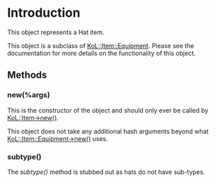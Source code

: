 

# Introduction #

This object represents a Hat item.

This object is a subclass of [KoL::Item::Equipment](PerlKoLItemEquipment.md). Please see the documentation for more details on the functionality of this object.

## Methods ##
### new(%args) ###
This is the constructor of the object and should only ever be called by [KoL::Item->new()](PerlKoLItem#new(%args).md).

This object does not take any additional hash arguments beyond what [KoL::Item::Equipment->new()](PerlKoLItemEquipment#new(%args).md) uses.

### subtype() ###
The _subtype()_ method is stubbed out as hats do not have sub-types.